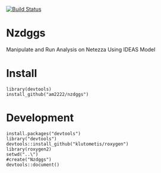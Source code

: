 [![Build Status](https://travis-ci.com/am2222/nzdggs.svg?branch=master)](https://travis-ci.com/am2222/nzdggs)
# Nzdggs
Manipulate and Run Analysis on Netezza Using IDEAS Model

# Install

```
library(devtools)
install_github("am2222/nzdggs")

```

# Development
```
install.packages("devtools")
library("devtools")
devtools::install_github("klutometis/roxygen")
library(roxygen2)
setwd("..\")
#create("Nzdggs")
devtools::document()


```
